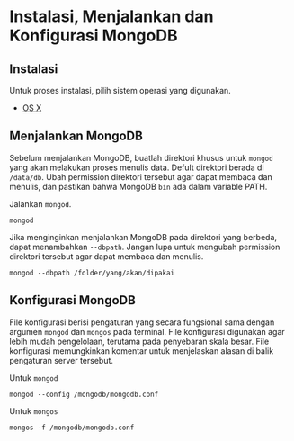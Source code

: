 # Instalasi, Menjalankan dan Konfigurasi MongoDB

## Instalasi

Untuk proses instalasi, pilih sistem operasi yang digunakan.

* [OS X](instalasi_os_x.md)


## Menjalankan MongoDB

Sebelum menjalankan MongoDB, buatlah direktori khusus untuk `mongod` yang akan melakukan proses menulis data. Defult direktori berada di `/data/db`. Ubah permission direktori tersebut agar dapat membaca dan menulis, dan pastikan bahwa MongoDB `bin` ada dalam variable PATH.


Jalankan `mongod`.

    mongod

Jika menginginkan menjalankan MongoDB pada direktori yang berbeda, dapat menambahkan `--dbpath`. Jangan lupa untuk mengubah permission direktori tersebut agar dapat membaca dan menulis.

    mongod --dbpath /folder/yang/akan/dipakai
    
    

## Konfigurasi MongoDB
    
File konfigurasi berisi pengaturan yang secara fungsional sama dengan argumen `mongod` dan `mongos` pada terminal. File konfigurasi digunakan agar lebih mudah pengelolaan, terutama pada penyebaran skala besar. File konfigurasi memungkinkan komentar untuk menjelaskan alasan di balik pengaturan server tersebut.
    
Untuk `mongod`

    mongod --config /mongodb/mongodb.conf
    

Untuk `mongos`

    mongos -f /mongodb/mongodb.conf
    
    
    
    
    
    
    